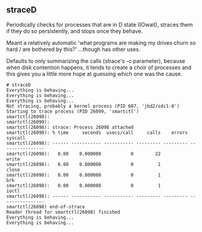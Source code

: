 ## straceD

Periodically checks for processes that are in D state (IOwait),
straces them if they do so persistently, and stops once they behave.

Meant a relatively automatic 'what programs are making my drives churn so hard / are bothered by this?' ...though has other uses.

Defaults to only summarizing the calls (strace's -c parameter),
because when disk contention happens, it tends to create a choir of processes
and this gives you a little more hope at guessing which one was the cause.

```
# straceD
Everything is behaving...
Everything is behaving...
Everything is behaving...
Not stracing, probably a kernel process (PID 607, 'jbd2/sdc1-8')
Starting to trace process (PID 26099, 'smartctl')
smartctl(26098):
smartctl(26099):
smartctl(26098): strace: Process 26098 attached
smartctl(26098): % time     seconds  usecs/call     calls    errors syscall
smartctl(26098): ------ ----------- ----------- --------- --------- ----------------
smartctl(26098):   0.00    0.000000           0        22           write
smartctl(26098):   0.00    0.000000           0         1           close
smartctl(26098):   0.00    0.000000           0         1           brk
smartctl(26098):   0.00    0.000000           0         1           ioctl
smartctl(26098): ------ ----------- ----------- --------- --------- ----------------
smartctl(26098) end-of-strace
Reader thread for smartctl(26098) finished
Everything is behaving...
Everything is behaving...
```
